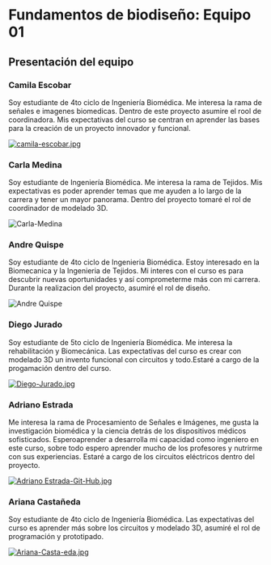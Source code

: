 # Fundamentos de biodiseño: Equipo 01

## Presentación del equipo

### Camila Escobar
Soy estudiante de 4to ciclo de Ingeniería Biomédica. Me interesa la rama de señales e imagenes biomedicas. Dentro de este proyecto asumire el rool de coordinadora. Mis expectativas del curso se centran en aprender las bases para la creación de un proyecto innovador y funcional.

[![camila-escobar.jpg](https://i.postimg.cc/PxC4z8Wf/camila-escobar.jpg)](https://postimg.cc/wydL9M4n)

### Carla Medina
Soy estudiante de Ingeniería Biomédica. Me interesa la rama de Tejidos. Mis expectativas es poder aprender temas que me ayuden a lo largo de la carrera y tener un mayor panorama. Dentro del proyecto tomaré el rol de coordinador de modelado 3D.

![Carla-Medina](https://github.com/CamilaEscobar720/funbio2024-1/assets/164808980/7a412439-e82c-473e-ab08-b02f13248721)

### Andre Quispe
Soy estudiante de 4to ciclo de Ingenieria Biomédica. Estoy interesado en la Biomecanica y la Ingenieria de Tejidos. Mi interes con el curso es para descubrir nuevas oportunidades y así comprometerme más con mi carrera. Durante la realizacion del proyecto, asumiré el rol de diseño.

![Andre Quispe](https://media.licdn.com/dms/image/D4E03AQGU0uCO-E4upA/profile-displayphoto-shrink_200_200/0/1689786921988?e=2147483647&v=beta&t=1Izms1NSGYTACb4OmtKLDbmQpP1YSCKllypJzaf61_8)
### Diego Jurado
Soy estudiante de 5to ciclo de Ingeniería Biomédica. Me interesa la rehabilitación y Biomecánica. Las expectativas del curso es crear con modelado 3D un invento funcional con circuitos y todo.Estaré a cargo de la progamación dentro del curso.

[![Diego-Jurado.jpg](https://i.postimg.cc/3wJc65YS/Diego-Jurado.jpg)](https://postimg.cc/mPJjzncC)

### Adriano Estrada 
Me interesa la rama de Procesamiento de Señales e Imágenes, me gusta la investigación biomédica y la ciencia detrás de los dispositivos médicos sofisticados. Esperoaprender a desarrolla mi capacidad como ingeniero en este curso, sobre todo espero aprender mucho de los profesores y nutrirme con sus experiencias. Estaré a cargo de los circuitos eléctricos dentro del proyecto.

[![Adriano Estrada-Git-Hub.jpg](https://i.postimg.cc/437hmQMg/Foto-Personal-Git-Hub.jpg)](https://postimg.cc/67KQPntj)

### Ariana Castañeda
Soy estudiante de 4to ciclo de Ingeniería Biomédica. Las expectativas del curso es aprender más sobre los circuitos y modelado 3D, asumiré el rol de programación y prototipado.

[![Ariana-Casta-eda.jpg](https://i.postimg.cc/SNgLKGRn/Ariana-Casta-eda.jpg)](https://postimg.cc/GHsT7GkR)
